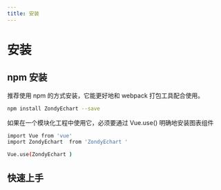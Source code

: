 ```yaml
---
title: 安装
---
```


# 安装

## npm 安装
推荐使用 npm 的方式安装，它能更好地和 webpack 打包工具配合使用。
```sh
npm install ZondyEchart --save
```

如果在一个模块化工程中使用它，必须要通过 Vue.use() 明确地安装图表组件
```sh
import Vue from 'vue'
import ZondyEchart  from 'ZondyEchart '

Vue.use(ZondyEchart )
```
## 快速上手